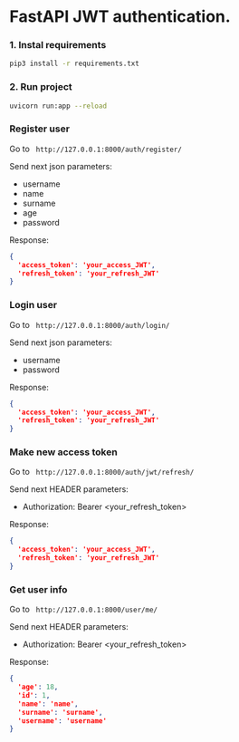 # FastAPI JWT authentication.

### 1. Instal requirements

```bash
pip3 install -r requirements.txt
```

### 2. Run project

```bash
uvicorn run:app --reload
```

### Register user

Go to ``` http://127.0.0.1:8000/auth/register/```

Send next json parameters:

* username
* name
* surname
* age
* password

Response: 

```json
{
  'access_token': 'your_access_JWT', 
  'refresh_token': 'your_refresh_JWT'
}

```

### Login user

Go to ``` http://127.0.0.1:8000/auth/login/```

Send next json parameters:

* username
* password

Response: 

```json
{
  'access_token': 'your_access_JWT', 
  'refresh_token': 'your_refresh_JWT'
}

```

### Make new access token

Go to ``` http://127.0.0.1:8000/auth/jwt/refresh/```

Send next HEADER parameters:

* Authorization: Bearer <your_refresh_token>

Response: 

```json
{
  'access_token': 'your_access_JWT', 
  'refresh_token': 'your_refresh_JWT'
}

```

### Get user info

Go to ``` http://127.0.0.1:8000/user/me/```

Send next HEADER parameters:

* Authorization: Bearer <your_refresh_token>

Response: 

```json
{
  'age': 18, 
  'id': 1, 
  'name': 'name', 
  'surname': 'surname', 
  'username': 'username'
}
```

